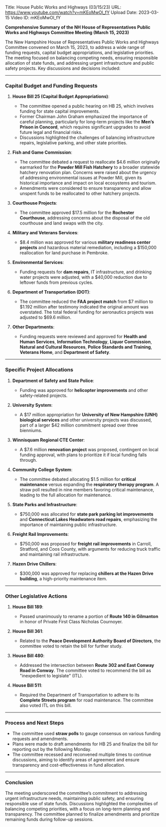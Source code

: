 Title: House Public Works and Highways (03/15/23)
URL: https://www.youtube.com/watch?v=mKEoMwOl_fY
Upload Date: 2023-03-15
Video ID: mKEoMwOl_fY

**Comprehensive Summary of the NH House of Representatives Public Works and Highways Committee Meeting (March 15, 2023)**

The New Hampshire House of Representatives Public Works and Highways Committee convened on March 15, 2023, to address a wide range of funding requests, capital budget appropriations, and legislative priorities. The meeting focused on balancing competing needs, ensuring responsible allocation of state funds, and addressing urgent infrastructure and public safety projects. Key discussions and decisions included:

---

### **Capital Budget and Funding Requests**
1. **House Bill 25 (Capital Budget Appropriations)**:
   - The committee opened a public hearing on HB 25, which involves funding for state capital improvements.
   - Former Chairman John Graham emphasized the importance of careful planning, particularly for long-term projects like the **Men’s Prison in Concord**, which requires significant upgrades to avoid future legal and financial risks.
   - Discussions highlighted the challenges of balancing infrastructure repairs, legislative parking, and other state priorities.

2. **Fish and Game Commission**:
   - The committee debated a request to reallocate $4.6 million originally earmarked for the **Powder Mill Fish Hatchery** to a broader statewide hatchery renovation plan. Concerns were raised about the urgency of addressing environmental issues at Powder Mill, given its historical importance and impact on local ecosystems and tourism.
   - Amendments were considered to ensure transparency and allow unspent funds to be reallocated to other hatchery projects.

3. **Courthouse Projects**:
   - The committee approved $17.5 million for the **Rochester Courthouse**, addressing concerns about the disposal of the old courthouse and land swaps with the city.

4. **Military and Veterans Services**:
   - $8.4 million was approved for various **military readiness center projects** and hazardous material remediation, including a $150,000 reallocation for land purchase in Pembroke.

5. **Environmental Services**:
   - Funding requests for **dam repairs**, IT infrastructure, and drinking water projects were adjusted, with a $40,000 reduction due to leftover funds from previous cycles.

6. **Department of Transportation (DOT)**:
   - The committee reduced the **FAA project match** from $7 million to $1.192 million after testimony indicated the original amount was overstated. The total federal funding for aeronautics projects was adjusted to $69.6 million.

7. **Other Departments**:
   - Funding requests were reviewed and approved for **Health and Human Services**, **Information Technology**, **Liquor Commission**, **Natural and Cultural Resources**, **Police Standards and Training**, **Veterans Home**, and **Department of Safety**.

---

### **Specific Project Allocations**
1. **Department of Safety and State Police**:
   - Funding was approved for **helicopter improvements** and other safety-related projects.

2. **University System**:
   - A $17 million appropriation for **University of New Hampshire (UNH) biological services** and other university projects was discussed, part of a larger $42 million commitment spread over three bienniums.

3. **Winnisquam Regional CTE Center**:
   - A $7.6 million **renovation project** was proposed, contingent on local funding approval, with plans to prioritize it if local funding falls through.

4. **Community College System**:
   - The committee debated allocating $1.5 million for **critical maintenance** versus expanding the **respiratory therapy program**. A straw poll resulted in nine members favoring critical maintenance, leading to the full allocation for maintenance.

5. **State Parks and Infrastructure**:
   - $750,000 was allocated for **state park parking lot improvements** and **Connecticut Lakes Headwaters road repairs**, emphasizing the importance of maintaining public infrastructure.

6. **Freight Rail Improvements**:
   - $750,000 was proposed for **freight rail improvements** in Carroll, Stratford, and Coos County, with arguments for reducing truck traffic and maintaining rail infrastructure.

7. **Hazen Drive Chillers**:
   - $300,000 was approved for replacing **chillers at the Hazen Drive building**, a high-priority maintenance item.

---

### **Other Legislative Actions**
1. **House Bill 189**:
   - Passed unanimously to rename a portion of **Route 140 in Gilmanton** in honor of Private First Class Nicholas Cournoyer.

2. **House Bill 361**:
   - Related to the **Peace Development Authority Board of Directors**, the committee voted to retain the bill for further study.

3. **House Bill 480**:
   - Addressed the intersection between **Route 302 and East Conway Road in Conway**. The committee voted to recommend the bill as "inexpedient to legislate" (ITL).

4. **House Bill 511**:
   - Required the Department of Transportation to adhere to its **Complete Streets program** for road maintenance. The committee also voted ITL on this bill.

---

### **Process and Next Steps**
- The committee used **straw polls** to gauge consensus on various funding requests and amendments.
- Plans were made to draft amendments for HB 25 and finalize the bill for reporting out by the following Monday.
- The committee recessed and reconvened multiple times to continue discussions, aiming to identify areas of agreement and ensure transparency and cost-effectiveness in fund allocation.

---

### **Conclusion**
The meeting underscored the committee’s commitment to addressing urgent infrastructure needs, maintaining public safety, and ensuring responsible use of state funds. Discussions highlighted the complexities of balancing competing priorities, with a focus on long-term planning and transparency. The committee planned to finalize amendments and prioritize remaining funds during follow-up sessions.